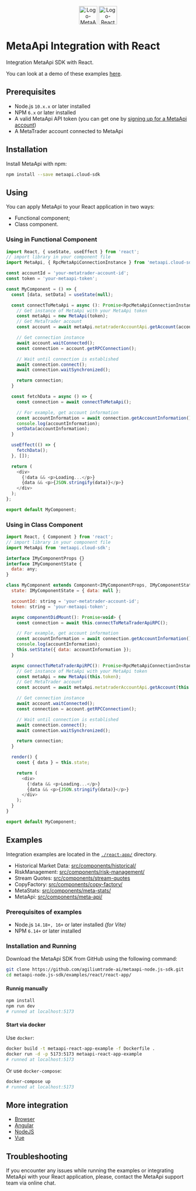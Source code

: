 <div align="center">
  <img src="https://metaapi.cloud/favicon.ico" alt="Logo-MetaApi" width="50" height="50"/>
  <img src="https://react.dev/favicon.ico" alt="Logo-React" width="50" height="50"/>
</div>

# MetaApi Integration with React

Integration MetaApi SDK with React.

You can look at a demo of these examples [here](https://youtu.be/7Ka-XGuIInA).

## Prerequisites

* Node.js `10.x.x` or later installed
* NPM `6.x` or later installed
* A valid MetaApi API token (you can get one by [signing up for a MetaApi account](https://app.metaapi.cloud/token))
* A MetaTrader account connected to MetaApi

## Installation

Install MetaApi with npm:

```bash
npm install --save metaapi.cloud-sdk
```

## Using

You can apply MetaApi to your React application in two ways:

* Functional component;
* Class component.

### Using in Functional Component

``` javascript
import React, { useState, useEffect } from 'react';
// import library in your component file
import MetaApi, { RpcMetaApiConnectionInstance } from 'metaapi.cloud-sdk1';

const accountId = 'your-metatrader-account-id';
const token = 'your-metaapi-token';

const MyComponent = () => {
  const [data, setData] = useState(null);

  const connectToMetaApi = async (): Promise<RpcMetaApiConnectionInstance> => {
    // Get instance of MetaApi with your MetaApi token
    const metaApi = new MetaApi(token);
    // Get MetaTrader account
    const account = await metaApi.metatraderAccountApi.getAccount(accountId);

    // Get connection instance
    await account.waitConnected();
    const connection = account.getRPCConnection();

    // Wait until connection is established
    await connection.connect();
    await connection.waitSynchronized();

    return connection;
  }

  const fetchData = async () => {
    const connection = await connectToMetaApi();

    // For example, get account information
    const accountInformation = await connection.getAccountInformation();
    console.log(accountInformation);
    setData(accountInformation);
  }

  useEffect(() => {
    fetchData();
  }, []);

  return (
    <div>
      {!data && <p>Loading...</p>}
      {data && <p>{JSON.stringify(data)}</p>}
    </div>
  );
};

export default MyComponent;
```

### Using in Class Component

``` javascript
import React, { Component } from 'react';
// import library in your component file
import MetaApi from 'metaapi.cloud-sdk';

interface IMyComponentProps {}
interface IMyComponentState {
  data: any;
}

class MyComponent extends Component<IMyComponentProps, IMyComponentState> {
  state: IMyComponentState = { data: null }; 

  accountId: string = 'your-metatrader-account-id';
  token: string = 'your-metaapi-token';

  async componentDidMount(): Promise<void> {
    const connection = await this.connectToMetaTraderApiRPC();

    // For example, get account information
    const accountInformation = await connection.getAccountInformation();
    console.log(accountInformation);
    this.setState({ data: accountInformation });
  }

  async connectToMetaTraderApiRPC(): Promise<RpcMetaApiConnectionInstance> {
    // Get instance of MetaApi with your MetaApi token
    const metaApi = new MetaApi(this.token);
    // Get MetaTrader account
    const account = await metaApi.metatraderAccountApi.getAccount(this.accountId);

    // Get connection instance
    await account.waitConnected();
    const connection = account.getRPCConnection();

    // Wait until connection is established
    await connection.connect();
    await connection.waitSynchronized();

    return connection;
  }

  render() {
    const { data } = this.state;

    return (
      <div>
        {!data && <p>Loading...</p>}
        {data && <p>{JSON.stringify(data)}</p>}
      </div>
    );
  }
}

export default MyComponent;
```

## Examples

Integration examples are located in the [`./react-app/`](./react-app/) directory.

- Historical Market Data: [src/components/historical/](./react-app/src/components/historical)
- RiskManagement: [src/components/risk-management/](./react-app/src/components/risk-management)
- Stream Quotes: [src/components/stream-quotes](./react-app/src/components/stream-quotes)
- CopyFactory: [src/components/copy-factory/](./react-app/src/components/copy-factory)
- MetaStats: [src/components/meta-stats/](./react-app/src/components/meta-stats)
- MetaApi: [src/components/meta-api/](./react-app/src/components/meta-api)

### Prerequisites of examples

- Node.js `14.18+, 16+` or later installed _(for Vite)_
- NPM `6.14+` or later installed

### Installation and Running

Download the MetaApi SDK from GitHub using the following command:

```bash
git clone https://github.com/agiliumtrade-ai/metaapi-node.js-sdk.git
cd metaapi-node.js-sdk/examples/react/react-app/
```

#### Runnig manually

```bash
npm install
npm run dev
# runned at localhost:5173
```

#### Start via docker

Use `docker`:

```bash
docker build -t metaapi-react-app-example -f Dockerfile .
docker run -d -p 5173:5173 metaapi-react-app-example
# runned at localhost:5173
```

Or use `docker-compose`:

```bash
docker-compose up
# runned at localhost:5173
```

## More integration 

- [Browser](./../browser)
- [Angular](./../angular)
- [NodeJS](./../node)
- [Vue](./../vue)

## Troubleshooting

If you encounter any issues while running the examples or integrating MetaApi with your React application, please, contact the MetaApi support team via online chat.
